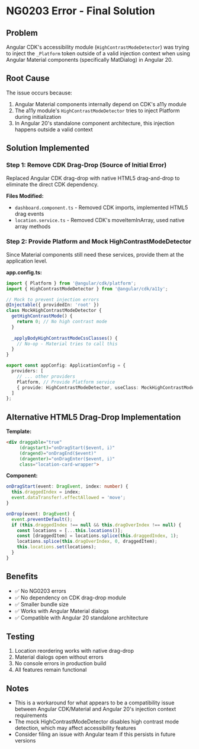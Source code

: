 # NG0203 Error - Final Solution

## Problem
Angular CDK's accessibility module (`HighContrastModeDetector`) was trying to inject the `_Platform` token outside of a valid injection context when using Angular Material components (specifically MatDialog) in Angular 20.

## Root Cause
The issue occurs because:
1. Angular Material components internally depend on CDK's a11y module
2. The a11y module's `HighContrastModeDetector` tries to inject Platform during initialization
3. In Angular 20's standalone component architecture, this injection happens outside a valid context

## Solution Implemented

### Step 1: Remove CDK Drag-Drop (Source of Initial Error)
Replaced Angular CDK drag-drop with native HTML5 drag-and-drop to eliminate the direct CDK dependency.

**Files Modified:**
- `dashboard.component.ts` - Removed CDK imports, implemented HTML5 drag events
- `location.service.ts` - Removed CDK's moveItemInArray, used native array methods

### Step 2: Provide Platform and Mock HighContrastModeDetector
Since Material components still need these services, provide them at the application level.

**app.config.ts:**
```typescript
import { Platform } from '@angular/cdk/platform';
import { HighContrastModeDetector } from '@angular/cdk/a11y';

// Mock to prevent injection errors
@Injectable({ providedIn: 'root' })
class MockHighContrastModeDetector {
  getHighContrastMode() {
    return 0; // No high contrast mode
  }
  
  _applyBodyHighContrastModeCssClasses() {
    // No-op - Material tries to call this
  }
}

export const appConfig: ApplicationConfig = {
  providers: [
    // ... other providers
    Platform, // Provide Platform service
    { provide: HighContrastModeDetector, useClass: MockHighContrastModeDetector },
  ]
};
```

## Alternative HTML5 Drag-Drop Implementation

**Template:**
```html
<div draggable="true"
     (dragstart)="onDragStart($event, i)"
     (dragend)="onDragEnd($event)"
     (dragenter)="onDragEnter($event, i)"
     class="location-card-wrapper">
```

**Component:**
```typescript
onDragStart(event: DragEvent, index: number) {
  this.draggedIndex = index;
  event.dataTransfer!.effectAllowed = 'move';
}

onDrop(event: DragEvent) {
  event.preventDefault();
  if (this.draggedIndex !== null && this.dragOverIndex !== null) {
    const locations = [...this.locations()];
    const [draggedItem] = locations.splice(this.draggedIndex, 1);
    locations.splice(this.dragOverIndex, 0, draggedItem);
    this.locations.set(locations);
  }
}
```

## Benefits
- ✅ No NG0203 errors
- ✅ No dependency on CDK drag-drop module
- ✅ Smaller bundle size
- ✅ Works with Angular Material dialogs
- ✅ Compatible with Angular 20 standalone architecture

## Testing
1. Location reordering works with native drag-drop
2. Material dialogs open without errors
3. No console errors in production build
4. All features remain functional

## Notes
- This is a workaround for what appears to be a compatibility issue between Angular CDK/Material and Angular 20's injection context requirements
- The mock HighContrastModeDetector disables high contrast mode detection, which may affect accessibility features
- Consider filing an issue with Angular team if this persists in future versions